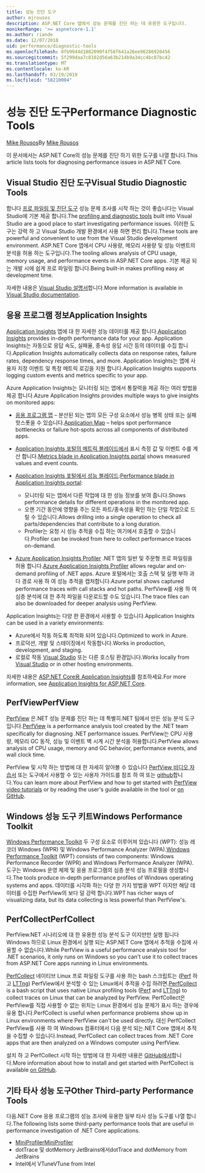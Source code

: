 ```yaml
---
title: 성능 진단 도구
author: mjrousos
description: ASP.NET Core 앱에서 성능 문제를 진단 하는 데 유용한 도구입니다.
monikerRange: '>= aspnetcore-1.1'
ms.author: riande
ms.date: 12/07/2018
uid: performance/diagnostic-tools
ms.openlocfilehash: 0fb9944d1082090f4f58f641a26ee96286920456
ms.sourcegitcommit: 5f299daa7c8102d56a63b214b9a34cc4bc87bc42
ms.translationtype: MT
ms.contentlocale: ko-KR
ms.lasthandoff: 03/19/2019
ms.locfileid: "58210004"
---
```

# <a name="performance-diagnostic-tools"></a><span data-ttu-id="84ae5-103">성능 진단 도구</span><span class="sxs-lookup"><span data-stu-id="84ae5-103">Performance Diagnostic Tools</span></span>

<span data-ttu-id="84ae5-104">[Mike Rousos](https://github.com/mjrousos)</span><span class="sxs-lookup"><span data-stu-id="84ae5-104">By [Mike Rousos](https://github.com/mjrousos)</span></span>

<span data-ttu-id="84ae5-105">이 문서에서는 ASP.NET Core의 성능 문제를 진단 하기 위한 도구를 나열 합니다.</span><span class="sxs-lookup"><span data-stu-id="84ae5-105">This article lists tools for diagnosing performance issues in ASP.NET Core.</span></span>

## <a name="visual-studio-diagnostic-tools"></a><span data-ttu-id="84ae5-106">Visual Studio 진단 도구</span><span class="sxs-lookup"><span data-stu-id="84ae5-106">Visual Studio Diagnostic Tools</span></span>

<span data-ttu-id="84ae5-107">합니다 [프로 파일링 및 진단 도구](/visualstudio/profiling) 성능 문제 조사를 시작 하는 것이 좋습니다는 Visual Studio에 기본 제공 합니다.</span><span class="sxs-lookup"><span data-stu-id="84ae5-107">The [profiling and diagnostic tools](/visualstudio/profiling) built into Visual Studio are a good place to start investigating performance issues.</span></span> <span data-ttu-id="84ae5-108">이러한 도구는 강력 하 고 Visual Studio 개발 환경에서 사용 하면 편리 합니다.</span><span class="sxs-lookup"><span data-stu-id="84ae5-108">These tools are powerful and convenient to use from the Visual Studio development environment.</span></span> <span data-ttu-id="84ae5-109">ASP.NET Core 앱에서 CPU 사용량, 메모리 사용량 및 성능 이벤트의 분석을 허용 하는 도구입니다.</span><span class="sxs-lookup"><span data-stu-id="84ae5-109">The tooling allows analysis of CPU usage, memory usage, and performance events in ASP.NET Core apps.</span></span> <span data-ttu-id="84ae5-110">기본 제공 되는 개발 시에 쉽게 프로 파일링 합니다.</span><span class="sxs-lookup"><span data-stu-id="84ae5-110">Being built-in makes profiling easy at development time.</span></span>

<span data-ttu-id="84ae5-111">자세한 내용은 [Visual Studio 설명서](/visualstudio/profiling/profiling-overview)합니다.</span><span class="sxs-lookup"><span data-stu-id="84ae5-111">More information is available in [Visual Studio documentation](/visualstudio/profiling/profiling-overview).</span></span>

## <a name="application-insights"></a><span data-ttu-id="84ae5-112">응용 프로그램 정보</span><span class="sxs-lookup"><span data-stu-id="84ae5-112">Application Insights</span></span>

<span data-ttu-id="84ae5-113">[Application Insights](/azure/application-insights/app-insights-overview) 앱에 대 한 자세한 성능 데이터를 제공 합니다.</span><span class="sxs-lookup"><span data-stu-id="84ae5-113">[Application Insights](/azure/application-insights/app-insights-overview) provides in-depth performance data for your app.</span></span> <span data-ttu-id="84ae5-114">Application Insights는 자동으로 응답 속도, 실패율, 종속성 응답 시간 등의 데이터를 수집 합니다.</span><span class="sxs-lookup"><span data-stu-id="84ae5-114">Application Insights automatically collects data on response rates, failure rates, dependency response times, and more.</span></span> <span data-ttu-id="84ae5-115">Application Insights는 앱에 사용자 지정 이벤트 및 특정 메트릭 로깅을 지원 합니다.</span><span class="sxs-lookup"><span data-stu-id="84ae5-115">Application Insights supports logging custom events and metrics specific to your app.</span></span>

<span data-ttu-id="84ae5-116">Azure Application Insights는 모니터링 되는 앱에서 통찰력을 제공 하는 여러 방법을 제공 합니다.</span><span class="sxs-lookup"><span data-stu-id="84ae5-116">Azure Application Insights provides multiple ways to give insights on monitored apps:</span></span>

- <span data-ttu-id="84ae5-117">[응용 프로그램 맵](/azure/application-insights/app-insights-app-map) – 분산된 되는 앱의 모든 구성 요소에서 성능 병목 상태 또는 실패 핫스폿을 수 있습니다.</span><span class="sxs-lookup"><span data-stu-id="84ae5-117">[Application Map](/azure/application-insights/app-insights-app-map) – helps spot performance bottlenecks or failure hot-spots across all components of distributed apps.</span></span>
- <span data-ttu-id="84ae5-118">[Application Insights 포털의 메트릭 블레이드에서](/azure/application-insights/app-insights-metrics-explorer?toc=/azure/azure-monitor/toc.json) 표시 측정 값 및 이벤트 수를 계산 합니다.</span><span class="sxs-lookup"><span data-stu-id="84ae5-118">[Metrics blade in Application Insights portal](/azure/application-insights/app-insights-metrics-explorer?toc=/azure/azure-monitor/toc.json) shows measured values and event counts.</span></span>
- <span data-ttu-id="84ae5-119">[Application Insights 포털에서 성능 블레이드](/azure/application-insights/app-insights-tutorial-performance):</span><span class="sxs-lookup"><span data-stu-id="84ae5-119">[Performance blade in Application Insights portal](/azure/application-insights/app-insights-tutorial-performance):</span></span>

  - <span data-ttu-id="84ae5-120">모니터링 되는 앱에서 다른 작업에 대 한 성능 정보를 보여 줍니다.</span><span class="sxs-lookup"><span data-stu-id="84ae5-120">Shows performance details for different operations in the monitored app.</span></span>
  - <span data-ttu-id="84ae5-121">오랜 기간 동안에 영향을 주는 모든 파트/종속성을 확인 하는 단일 작업으로 드릴 수 있습니다.</span><span class="sxs-lookup"><span data-stu-id="84ae5-121">Allows drilling into a single operation to check all parts/dependencies that contribute to a long duration.</span></span>
  - <span data-ttu-id="84ae5-122">Profiler는 요청 시 성능 추적을 수집 하는 여기에서 호출할 수 있습니다.</span><span class="sxs-lookup"><span data-stu-id="84ae5-122">Profiler can be invoked from here to collect performance traces on-demand.</span></span>

- <span data-ttu-id="84ae5-123">[Azure Application Insights Profiler](/azure/azure-monitor/app/profiler) .NET 앱의 일반 및 주문형 프로 파일링을 허용 합니다.</span><span class="sxs-lookup"><span data-stu-id="84ae5-123">[Azure Application Insights Profiler](/azure/azure-monitor/app/profiler) allows regular and on-demand profiling of .NET apps.</span></span>  <span data-ttu-id="84ae5-124">Azure 포털에서는 호출 스택 및 실행 부하 과다 경로 사용 하 여 성능 추적을 캡처합니다.</span><span class="sxs-lookup"><span data-stu-id="84ae5-124">Azure portal shows captured performance traces with call stacks and hot paths.</span></span> <span data-ttu-id="84ae5-125">PerfView를 사용 하 여 심층 분석에 대 한 추적 파일을 다운로드할 수도 있습니다.</span><span class="sxs-lookup"><span data-stu-id="84ae5-125">The trace files can also be downloaded for deeper analysis using PerfView.</span></span>

<span data-ttu-id="84ae5-126">Application Insights는 다양 한 환경에서 사용할 수 있습니다.</span><span class="sxs-lookup"><span data-stu-id="84ae5-126">Application Insights can be used in a variety environments:</span></span>

- <span data-ttu-id="84ae5-127">Azure에서 작동 하도록 최적화 되어 있습니다.</span><span class="sxs-lookup"><span data-stu-id="84ae5-127">Optimized to work in Azure.</span></span>
- <span data-ttu-id="84ae5-128">프로덕션, 개발 및 스테이징에서 작동합니다.</span><span class="sxs-lookup"><span data-stu-id="84ae5-128">Works in production, development, and staging.</span></span>
- <span data-ttu-id="84ae5-129">로컬로 작동 [Visual Studio](/azure/application-insights/app-insights-visual-studio) 또는 다른 호스팅 환경입니다.</span><span class="sxs-lookup"><span data-stu-id="84ae5-129">Works locally from [Visual Studio](/azure/application-insights/app-insights-visual-studio) or in other hosting environments.</span></span>

<span data-ttu-id="84ae5-130">자세한 내용은 [ASP.NET Core용 Application Insights](/azure/application-insights/app-insights-asp-net-core)를 참조하세요.</span><span class="sxs-lookup"><span data-stu-id="84ae5-130">For more information, see [Application Insights for ASP.NET Core](/azure/application-insights/app-insights-asp-net-core).</span></span>

## <a name="perfview"></a><span data-ttu-id="84ae5-131">PerfView</span><span class="sxs-lookup"><span data-stu-id="84ae5-131">PerfView</span></span>

<span data-ttu-id="84ae5-132">[PerfView](https://github.com/Microsoft/perfview) 은.NET 성능 문제를 진단 하는 데 특별히.NET 팀에서 만든 성능 분석 도구입니다.</span><span class="sxs-lookup"><span data-stu-id="84ae5-132">[PerfView](https://github.com/Microsoft/perfview) is a performance analysis tool created by the .NET team specifically for diagnosing .NET performance issues.</span></span> <span data-ttu-id="84ae5-133">PerfView는 CPU 사용량, 메모리 GC 동작, 성능 및 이벤트 벽 시계 시간 분석을 허용합니다.</span><span class="sxs-lookup"><span data-stu-id="84ae5-133">PerfView allows analysis of CPU usage, memory and GC behavior, performance events, and wall clock time.</span></span>

<span data-ttu-id="84ae5-134">PerfView 및 시작 하는 방법에 대 한 자세히 알아볼 수 있습니다 [PerfView 비디오 자습서](http://channel9.msdn.com/Series/PerfView-Tutorial) 또는 도구에서 사용할 수 있는 사용자 가이드를 참조 하 여 또는 [github](https://github.com/Microsoft/perfview)합니다.</span><span class="sxs-lookup"><span data-stu-id="84ae5-134">You can learn more about PerfView and how to get started with [PerfView video tutorials](http://channel9.msdn.com/Series/PerfView-Tutorial) or by reading the user's guide available in the tool or [on GitHub](https://github.com/Microsoft/perfview).</span></span>

## <a name="windows-performance-toolkit"></a><span data-ttu-id="84ae5-135">Windows 성능 도구 키트</span><span class="sxs-lookup"><span data-stu-id="84ae5-135">Windows Performance Toolkit</span></span>

<span data-ttu-id="84ae5-136">[Windows Performance Toolkit](/windows-hardware/test/wpt/) 두 구성 요소로 이루어져 있습니다 (WPT): 성능 레코더 Windows (WPR) 및 Windows Performance Analyzer (WPA).</span><span class="sxs-lookup"><span data-stu-id="84ae5-136">[Windows Performance Toolkit](/windows-hardware/test/wpt/) (WPT) consists of two components: Windows Performance Recorder (WPR) and Windows Performance Analyzer (WPA).</span></span> <span data-ttu-id="84ae5-137">도구는 Windows 운영 체제 및 응용 프로그램의 심층 분석 성능 프로필을 생성합니다.</span><span class="sxs-lookup"><span data-stu-id="84ae5-137">The tools produce in-depth performance profiles of Windows operating systems and apps.</span></span> <span data-ttu-id="84ae5-138">데이터를 시각화 하는 다양 한 가지 방법을 WPT 이지만 해당 데이터를 수집한 PerfView의 보다 덜 강력 합니다.</span><span class="sxs-lookup"><span data-stu-id="84ae5-138">WPT has richer ways of visualizing data, but its data collecting is less powerful than PerfView's.</span></span>

## <a name="perfcollect"></a><span data-ttu-id="84ae5-139">PerfCollect</span><span class="sxs-lookup"><span data-stu-id="84ae5-139">PerfCollect</span></span>

<span data-ttu-id="84ae5-140">PerfView.NET 시나리오에 대 한 유용한 성능 분석 도구 이지만만 실행 됩니다 Windows 하므로 Linux 환경에서 실행 되는 ASP.NET Core 앱에서 추적을 수집에 사용할 수 없습니다.</span><span class="sxs-lookup"><span data-stu-id="84ae5-140">While PerfView is a useful performance analysis tool for .NET scenarios, it only runs on Windows so you can't use it to collect traces from ASP.NET Core apps running in Linux environments.</span></span>

<span data-ttu-id="84ae5-141">[PerfCollect](https://github.com/dotnet/coreclr/blob/master/Documentation/project-docs/linux-performance-tracing.md) 네이티브 Linux 프로 파일링 도구를 사용 하는 bash 스크립트는 ([Perf](https://perf.wiki.kernel.org/index.php/Main_Page) 하 고 [LTTng](https://lttng.org/)) PerfView에서 분석할 수 있는 Linux에서 추적을 수집 하려면.</span><span class="sxs-lookup"><span data-stu-id="84ae5-141">[PerfCollect](https://github.com/dotnet/coreclr/blob/master/Documentation/project-docs/linux-performance-tracing.md) is a bash script that uses native Linux profiling tools ([Perf](https://perf.wiki.kernel.org/index.php/Main_Page) and [LTTng](https://lttng.org/)) to collect traces on Linux that can be analyzed by PerfView.</span></span> <span data-ttu-id="84ae5-142">PerfCollect은 PerfView를 직접 사용할 수 없는 위치는 Linux 환경에서 성능 문제가 표시 하는 경우에 유용 합니다.</span><span class="sxs-lookup"><span data-stu-id="84ae5-142">PerfCollect is useful when performance problems show up in Linux environments where PerfView can't be used directly.</span></span> <span data-ttu-id="84ae5-143">대신 PerfCollect PerfView를 사용 하 여 Windows 컴퓨터에서 다음 분석 되는.NET Core 앱에서 추적을 수집할 수 있습니다.</span><span class="sxs-lookup"><span data-stu-id="84ae5-143">Instead, PerfCollect can collect traces from .NET Core apps that are then analyzed on a Windows computer using PerfView.</span></span>

<span data-ttu-id="84ae5-144">설치 하 고 PerfCollect 시작 하는 방법에 대 한 자세한 내용은 [GitHub에서](https://github.com/dotnet/coreclr/blob/master/Documentation/project-docs/linux-performance-tracing.md)합니다.</span><span class="sxs-lookup"><span data-stu-id="84ae5-144">More information about how to install and get started with PerfCollect is available [on GitHub](https://github.com/dotnet/coreclr/blob/master/Documentation/project-docs/linux-performance-tracing.md).</span></span>

## <a name="other-third-party-performance-tools"></a><span data-ttu-id="84ae5-145">기타 타사 성능 도구</span><span class="sxs-lookup"><span data-stu-id="84ae5-145">Other Third-party Performance Tools</span></span>

<span data-ttu-id="84ae5-146">다음.NET Core 응용 프로그램의 성능 조사에 유용한 일부 타사 성능 도구를 나열 합니다.</span><span class="sxs-lookup"><span data-stu-id="84ae5-146">The following lists some third-party performance tools that are useful in performance investigation of .NET Core applications.</span></span>

- [<span data-ttu-id="84ae5-147">MiniProfiler</span><span class="sxs-lookup"><span data-stu-id="84ae5-147">MiniProfiler</span></span>](https://miniprofiler.com/)
- <span data-ttu-id="84ae5-148">dotTrace 및 dotMemory JetBrains에서</span><span class="sxs-lookup"><span data-stu-id="84ae5-148">dotTrace and dotMemory from JetBrains</span></span>
- <span data-ttu-id="84ae5-149">Intel에서 VTune</span><span class="sxs-lookup"><span data-stu-id="84ae5-149">VTune from Intel</span></span>
